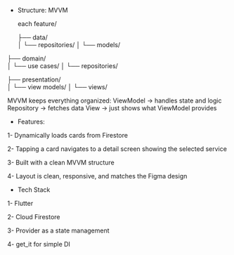 - Structure: MVVM

  each feature/
  
  ├── data/             
  │   └── repositories/
  │   └── models/


├── domain/            
│   └── use cases/
│   └── repositories/


├── presentation/      
│   └── view models/
│   └── views/


  MVVM keeps everything organized:
  ViewModel → handles state and logic
  Repository → fetches data
  View → just shows what ViewModel provides


- Features:
  
1- Dynamically loads cards from Firestore

2- Tapping a card navigates to a detail screen showing the selected service

3- Built with a clean MVVM structure

4- Layout is clean, responsive, and matches the Figma design



- Tech Stack
  
1- Flutter
  
2- Cloud Firestore

3- Provider as a state management

4- get_it for simple DI
